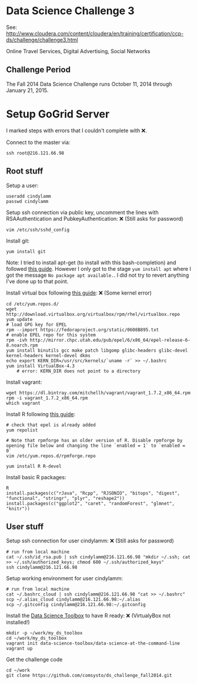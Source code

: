 Data Science Challenge 3
====
See: http://www.cloudera.com/content/cloudera/en/training/certification/ccp-ds/challenge/challenge3.html

Online Travel Services, Digital Advertising, Social Networks

Challenge Period
---
The Fall 2014 Data Science Challenge runs October 11, 2014 through January 21, 2015.


Setup GoGrid Server
==================

I marked steps with errors that I couldn't complete with :x:.

Connect to the master via:

	ssh root@216.121.66.98

Root stuff
------

Setup a user:

	useradd cindylamm
	passwd cindylamm

Setup ssh connection via public key, uncomment the lines with RSAAuthentication and PubkeyAuthentication:
:x: (Still asks for password) 

	vim /etc/ssh/sshd_config 

Install git:

	yum install git

Note: I tried to install apt-get (to install with this bash-completion) and followed [this guide](http://everyday-tech.com/apt-get-on-centos/). However I only got to the stage `yum install apt` where I got the message `No package apt available.`. I did not try to revert anything I've done up to that point.

Install virtual box following [this guide](http://www.if-not-true-then-false.com/2010/install-virtualbox-with-yum-on-fedora-centos-red-hat-rhel/):
:x: (Some kernel error)

	cd /etc/yum.repos.d/
	wget http://download.virtualbox.org/virtualbox/rpm/rhel/virtualbox.repo
	yum update
	# load GPG key for EPEL
	rpm --import https://fedoraproject.org/static/0608B895.txt
	# enable EPEL repo for this system
	rpm -ivh http://mirror.chpc.utah.edu/pub/epel/6/x86_64/epel-release-6-8.noarch.rpm
	yum install binutils gcc make patch libgomp glibc-headers glibc-devel kernel-headers kernel-devel dkms
	echo export KERN_DIR=/usr/src/kernels/`uname -r` >> ~/.bashrc
	yum install VirtualBox-4.3
		# error: KERN_DIR does not point to a directory 

Install vagrant:

	wget https://dl.bintray.com/mitchellh/vagrant/vagrant_1.7.2_x86_64.rpm
	rpm -i vagrant_1.7.2_x86_64.rpm
	which vagrant

Install R following [this guide](https://ashokharnal.wordpress.com/2014/01/16/installing-r-rhadoop-and-rstudio-over-cloudera-hadoop-ecosystem-revised/):
	
	# check that epel is already added
	yum repolist

	# Note that rpmforge has an older version of R. Disable rpmforge by opening file below and changing the line `enabled = 1` to `enabled = 0`
	vim /etc/yum.repos.d/rpmforge.repo

	yum install R R-devel

Install basic R packages:
	
	R
	install.packages(c("rJava", "Rcpp", "RJSONIO", "bitops", "digest", "functional", "stringr", "plyr", "reshape2"))
	install.packages(c("ggplot2", "caret", "randomForest", "glmnet", "knitr"))


User stuff
-------

Setup ssh connection for user cindylamm:
:x: (Still asks for password) 
	
	# run from local machine
	cat ~/.ssh/id_rsa.pub | ssh cindylamm@216.121.66.98 "mkdir ~/.ssh; cat >> ~/.ssh/authorized_keys; chmod 600 ~/.ssh/authorized_keys"
	ssh cindylamm@216.121.66.98
	
Setup working environment for user cindylamm:
	
	# run from local machine
	cat ~/.bashrc_cloud | ssh cindylamm@216.121.66.98 "cat >> ~/.bashrc"
	scp ~/.alias_cloud cindylamm@216.121.66.98:~/.alias
	scp ~/.gitconfig cindylamm@216.121.66.98:~/.gitconfig
	
Install the [Data Science Toolbox](http://datascienceatthecommandline.com/) to have R ready:
:x: (VirtualyBox not installed!) 

	mkdir -p ~/work/my_ds_toolbox
	cd ~/work/my_ds_toolbox
	vagrant init data-science-toolbox/data-science-at-the-command-line
	vagrant up

Get the challenge code

	cd ~/work
	git clone https://github.com/comsysto/ds_challenge_fall2014.git




